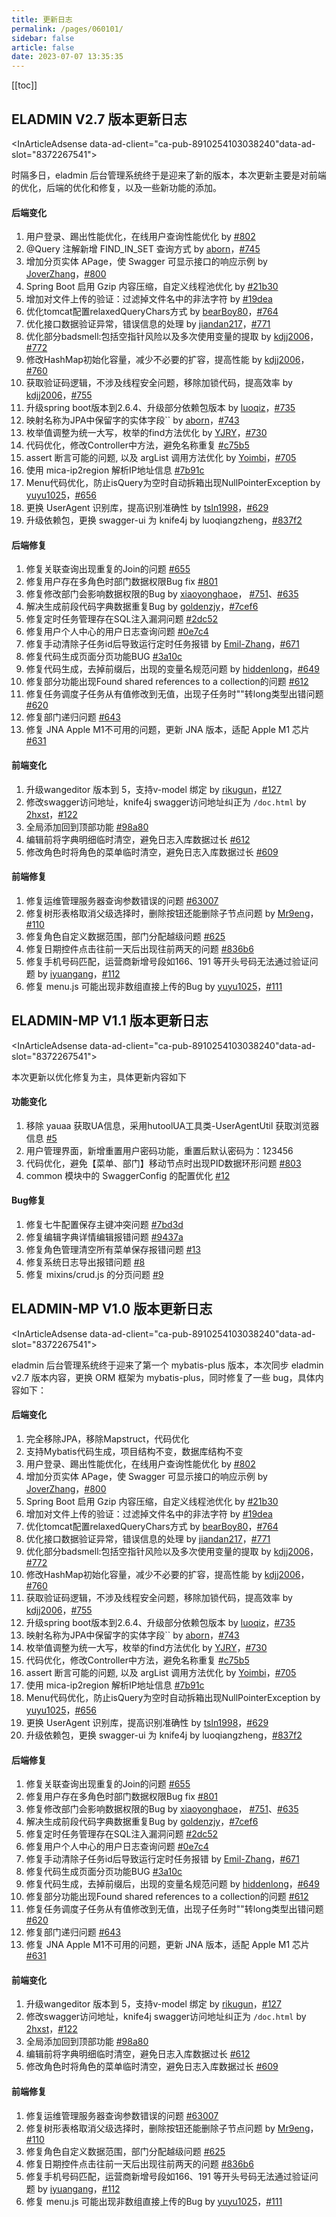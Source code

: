 ```yaml
---
title: 更新日志
permalink: /pages/060101/
sidebar: false
article: false
date: 2023-07-07 13:35:35
---
```

[[toc]]

## ELADMIN V2.7 版本更新日志

<InArticleAdsense data-ad-client="ca-pub-8910254103038240"data-ad-slot="8372267541"></InArticleAdsense>

时隔多日，eladmin 后台管理系统终于是迎来了新的版本，本次更新主要是对前端的优化，后端的优化和修复，以及一些新功能的添加。

#### 后端变化

1. 用户登录、踢出性能优化，在线用户查询性能优化 by [#802](https://github.com/elunez/eladmin/issues/802)
2. @Query 注解新增 FIND_IN_SET 查询方式 by [aborn](https://github.com/aborn)，[#745](https://github.com/elunez/eladmin/pull/745)
3. 增加分页实体 APage，使 Swagger 可显示接口的响应示例 by [JoverZhang](https://github.com/JoverZhang)，[#800](https://github.com/elunez/eladmin/pull/800)
4. Spring Boot 启用 Gzip 内容压缩，自定义线程池优化 by [#21b30](https://github.com/elunez/eladmin/commit/21b30b1bb856f7021f280ad741ed49a5dd91ca1e)
5. 增加对文件上传的验证：过滤掉文件名中的非法字符 by [#19dea](https://github.com/elunez/eladmin/commit/19dea052371d4b3fe90650fa3f49d7bf0cff31a8)
6. 优化tomcat配置relaxedQueryChars方式 by [bearBoy80](https://github.com/bearBoy80)，[#764](https://github.com/elunez/eladmin/pull/764)
7. 优化接口数据验证异常，错误信息的处理 by [jiandan217](https://github.com/jiandan217)，[#771](https://github.com/elunez/eladmin/pull/771)
8. 优化部分badsmell:包括空指针风险以及多次使用变量的提取 by [kdjj2006](https://github.com/kdjj2006)，[#772](https://github.com/elunez/eladmin/pull/772)
9. 修改HashMap初始化容量，减少不必要的扩容，提高性能 by [kdjj2006](https://github.com/kdjj2006)，[#760](https://github.com/elunez/eladmin/pull/760)
10. 获取验证码逻辑，不涉及线程安全问题，移除加锁代码，提高效率 by [kdjj2006](https://github.com/kdjj2006)，[#755](https://github.com/elunez/eladmin/pull/755)
11. 升级spring boot版本到2.6.4、升级部分依赖包版本 by [luoqiz](https://github.com/luoqiz)，[#735](https://github.com/elunez/eladmin/pull/735)
12. 映射名称为JPA中保留字的实体字段`` by [aborn](https://github.com/aborn)，[#743](https://github.com/elunez/eladmin/pull/743)
13. 枚举值调整为统一大写，枚举的find方法优化 by [YJRY](https://github.com/YJRY)，[#730](https://github.com/elunez/eladmin/pull/730)
14. 代码优化，修改Controller中方法，避免名称重复 [#c75b5](https://github.com/elunez/eladmin/commit/c75b52e15bd1f7e3c989ed79ab6520d0ecbacb8c)
15. assert 断言可能的问题, 以及 argList 调用方法优化 by [Yoimbi](https://github.com/chong-chonga)，[#705](https://github.com/elunez/eladmin/pull/705)
16. 使用 mica-ip2region 解析IP地址信息 [#7b91c](https://github.com/elunez/eladmin/commit/7b91c4405c4de9f680521d0e2db31521bddff852)
17. Menu代码优化，防止isQuery为空时自动拆箱出现NullPointerException by [yuyu1025](https://github.com/yuyu1025)，[#656](https://github.com/elunez/eladmin/pull/656)
18. 更换 UserAgent 识别库，提高识别准确性 by [tsln1998](https://github.com/tsln1998)，[#629](https://github.com/elunez/eladmin/issues/629)
19. 升级依赖包，更换 swagger-ui 为 knife4j by luoqiangzheng，[#837f2](https://github.com/elunez/eladmin/commit/837f23080b0cb1d2f055229e040b355fab53e3e5)

#### 后端修复

1. 修复关联查询出现重复的Join的问题 [#655](https://github.com/elunez/eladmin/issues/655)
2. 修复用户存在多角色时部门数据权限Bug fix  [#801](https://github.com/elunez/eladmin/issues/801)
3. 修复修改部门会影响数据权限的Bug by [xiaoyonghaoe](https://github.com/xiaoyonghaoe)， [#751](https://github.com/elunez/eladmin/pull/751)、[#635](https://github.com/elunez/eladmin/issues/635)
4. 解决生成前段代码字典数据重复Bug by [goldenzjy](https://github.com/goldenzjy)，[#7cef6](https://github.com/elunez/eladmin/commit/7cef6f8bf289f89e4e9dd2e52046085266c05727)
5. 修复定时任务管理存在SQL注入漏洞问题  [#2dc52](https://github.com/elunez/eladmin/commit/2dc528a103a1601511579e3b1b756a7aaa29665b)
6. 修复用户个人中心的用户日志查询问题  [#0e7c4](https://github.com/elunez/eladmin/commit/0e7c4fcbff403829e22a4b7e52f41bdb4ddbf207)
7. 修复手动清除子任务id后导致运行定时任务报错 by [Emil-Zhang](https://github.com/Emil-Zhang)，[#671](https://github.com/elunez/eladmin/pull/671)
8. 修复代码生成页面分页功能BUG [#3a10c](https://github.com/elunez/eladmin/commit/3a10c1166280c5e733318735c28916d6ba2a9d1c)
9. 修复代码生成，去掉前缀后，出现的变量名规范问题 by [hiddenlong](https://github.com/hiddenlong)，[#649](https://github.com/elunez/eladmin/issues/649)
10. 修复部分功能出现Found shared references to a collection的问题 [#612](https://github.com/elunez/eladmin/issues/612)
11. 修复任务调度子任务从有值修改到无值，出现子任务时""转long类型出错问题 [#620](https://github.com/elunez/eladmin/issues/620)
12. 修复部门递归问题 [#643](https://github.com/elunez/eladmin/issues/643)
13. 修复 JNA Apple M1不可用的问题，更新 JNA 版本，适配 Apple M1 芯片 [#631](https://github.com/elunez/eladmin/pull/631)

#### 前端变化

1. 升级wangeditor 版本到 5，支持v-model 绑定 by [rikugun](https://github.com/rikugun)，[#127](https://github.com/elunez/eladmin-web/pull/127)
2. 修改swagger访问地址，knife4j swagger访问地址纠正为 `/doc.html` by [2hxst](https://github.com/2hxst)，[#122](https://github.com/elunez/eladmin-web/pull/122)
3. 全局添加回到顶部功能 [#98a80](https://github.com/elunez/eladmin-web/commit/98a8001a245a780b5802f22c727e165d51a94c23)
4. 编辑前将字典明细临时清空，避免日志入库数据过长 [#612](https://github.com/elunez/eladmin/issues/612)
5. 修改角色时将角色的菜单临时清空，避免日志入库数据过长 [#609](https://github.com/elunez/eladmin/issues/609)

#### 前端修复

1. 修复运维管理服务器查询参数错误的问题 [#63007](https://github.com/elunez/eladmin-web/commit/63007a02147970ed04a4c15b58f91d30efa311b6)
2. 修复树形表格取消父级选择时，删除按钮还能删除子节点问题 by [Mr9eng](https://github.com/Mr9eng)，[#110](https://github.com/elunez/eladmin-web/pull/110)
3. 修复角色自定义数据范围，部门分配越级问题 [#625](https://github.com/elunez/eladmin/issues/625)
4. 修复日期控件点击往前一天后出现往前两天的问题 [#836b6](https://github.com/elunez/eladmin-web/commit/836b65dd6accbbbfd302d7f08a3f5047138070da)
5. 修复手机号码匹配，运营商新增号段如166、191 等开头号码无法通过验证问题  by [iyuangang](https://github.com/iyuangang)，[#112](https://github.com/elunez/eladmin-web/pull/112)
6. 修复 menu.js 可能出现非数组直接上传的Bug by [yuyu1025](https://github.com/yuyu1025)，[#111](https://github.com/elunez/eladmin-web/pull/111)

## ELADMIN-MP V1.1 版本更新日志

<InArticleAdsense data-ad-client="ca-pub-8910254103038240"data-ad-slot="8372267541"></InArticleAdsense>

本次更新以优化修复为主，具体更新内容如下

#### 功能变化
1. 移除 yauaa 获取UA信息，采用hutoolUA工具类-UserAgentUtil 获取浏览器信息 [#5](https://github.com/elunez/eladmin-mp/issues/5)
2. 用户管理界面，新增重置用户密码功能，重置后默认密码为：123456
3. 代码优化，避免【菜单、部门】移动节点时出现PID数据环形问题 [#803](https://github.com/elunez/eladmin/issues/803)
4. common 模块中的 SwaggerConfig 的配置优化 [#12](https://github.com/elunez/eladmin-mp/issues/12)

#### Bug修复

1. 修复七牛配置保存主键冲突问题 [#7bd3d](https://github.com/elunez/eladmin-mp/commit/7bd3d774b5ea86f1d33462f7efb17808b5fe6dbb)
2. 修复编辑字典详情编辑报错问题 [#9437a](https://github.com/elunez/eladmin-mp/commit/9437a9e18622d81a9efd39b4ab45c40d44622c84)
3. 修复角色管理清空所有菜单保存报错问题  [#13](https://github.com/elunez/eladmin-mp/issues/13)
4. 修复系统日志导出报错问题 [#8](https://github.com/elunez/eladmin-mp/issues/8)
5. 修复 mixins/crud.js 的分页问题 [#9](https://github.com/elunez/eladmin-mp/issues/9)

## ELADMIN-MP V1.0 版本更新日志

<InArticleAdsense data-ad-client="ca-pub-8910254103038240"data-ad-slot="8372267541"></InArticleAdsense>

eladmin 后台管理系统终于迎来了第一个 mybatis-plus 版本，本次同步 eladmin v2.7 版本内容，更换 ORM 框架为 mybatis-plus，同时修复了一些 bug，具体内容如下：

#### 后端变化

1. 完全移除JPA，移除Mapstruct，代码优化
2. 支持Mybatis代码生成，项目结构不变，数据库结构不变
3. 用户登录、踢出性能优化，在线用户查询性能优化 by [#802](https://github.com/elunez/eladmin/issues/802)
4. 增加分页实体 APage，使 Swagger 可显示接口的响应示例 by [JoverZhang](https://github.com/JoverZhang)，[#800](https://github.com/elunez/eladmin/pull/800)
5. Spring Boot 启用 Gzip 内容压缩，自定义线程池优化 by [#21b30](https://github.com/elunez/eladmin/commit/21b30b1bb856f7021f280ad741ed49a5dd91ca1e)
6. 增加对文件上传的验证：过滤掉文件名中的非法字符 by [#19dea](https://github.com/elunez/eladmin/commit/19dea052371d4b3fe90650fa3f49d7bf0cff31a8)
7. 优化tomcat配置relaxedQueryChars方式 by [bearBoy80](https://github.com/bearBoy80)，[#764](https://github.com/elunez/eladmin/pull/764)
8. 优化接口数据验证异常，错误信息的处理 by [jiandan217](https://github.com/jiandan217)，[#771](https://github.com/elunez/eladmin/pull/771)
9. 优化部分badsmell:包括空指针风险以及多次使用变量的提取 by [kdjj2006](https://github.com/kdjj2006)，[#772](https://github.com/elunez/eladmin/pull/772)
10. 修改HashMap初始化容量，减少不必要的扩容，提高性能 by [kdjj2006](https://github.com/kdjj2006)，[#760](https://github.com/elunez/eladmin/pull/760)
11. 获取验证码逻辑，不涉及线程安全问题，移除加锁代码，提高效率 by [kdjj2006](https://github.com/kdjj2006)，[#755](https://github.com/elunez/eladmin/pull/755)
12. 升级spring boot版本到2.6.4、升级部分依赖包版本 by [luoqiz](https://github.com/luoqiz)，[#735](https://github.com/elunez/eladmin/pull/735)
13. 映射名称为JPA中保留字的实体字段`` by [aborn](https://github.com/aborn)，[#743](https://github.com/elunez/eladmin/pull/743)
14. 枚举值调整为统一大写，枚举的find方法优化 by [YJRY](https://github.com/YJRY)，[#730](https://github.com/elunez/eladmin/pull/730)
15. 代码优化，修改Controller中方法，避免名称重复 [#c75b5](https://github.com/elunez/eladmin/commit/c75b52e15bd1f7e3c989ed79ab6520d0ecbacb8c)
16. assert 断言可能的问题, 以及 argList 调用方法优化 by [Yoimbi](https://github.com/chong-chonga)，[#705](https://github.com/elunez/eladmin/pull/705)
17. 使用 mica-ip2region 解析IP地址信息 [#7b91c](https://github.com/elunez/eladmin/commit/7b91c4405c4de9f680521d0e2db31521bddff852)
18. Menu代码优化，防止isQuery为空时自动拆箱出现NullPointerException by [yuyu1025](https://github.com/yuyu1025)，[#656](https://github.com/elunez/eladmin/pull/656)
19. 更换 UserAgent 识别库，提高识别准确性 by [tsln1998](https://github.com/tsln1998)，[#629](https://github.com/elunez/eladmin/issues/629)
20. 升级依赖包，更换 swagger-ui 为 knife4j by luoqiangzheng，[#837f2](https://github.com/elunez/eladmin/commit/837f23080b0cb1d2f055229e040b355fab53e3e5)

#### 后端修复

1. 修复关联查询出现重复的Join的问题 [#655](https://github.com/elunez/eladmin/issues/655)
2. 修复用户存在多角色时部门数据权限Bug fix  [#801](https://github.com/elunez/eladmin/issues/801)
3. 修复修改部门会影响数据权限的Bug by [xiaoyonghaoe](https://github.com/xiaoyonghaoe)， [#751](https://github.com/elunez/eladmin/pull/751)、[#635](https://github.com/elunez/eladmin/issues/635)
4. 解决生成前段代码字典数据重复Bug by [goldenzjy](https://github.com/goldenzjy)，[#7cef6](https://github.com/elunez/eladmin/commit/7cef6f8bf289f89e4e9dd2e52046085266c05727)
5. 修复定时任务管理存在SQL注入漏洞问题  [#2dc52](https://github.com/elunez/eladmin/commit/2dc528a103a1601511579e3b1b756a7aaa29665b)
6. 修复用户个人中心的用户日志查询问题  [#0e7c4](https://github.com/elunez/eladmin/commit/0e7c4fcbff403829e22a4b7e52f41bdb4ddbf207)
7. 修复手动清除子任务id后导致运行定时任务报错 by [Emil-Zhang](https://github.com/Emil-Zhang)，[#671](https://github.com/elunez/eladmin/pull/671)
8. 修复代码生成页面分页功能BUG [#3a10c](https://github.com/elunez/eladmin/commit/3a10c1166280c5e733318735c28916d6ba2a9d1c)
9. 修复代码生成，去掉前缀后，出现的变量名规范问题 by [hiddenlong](https://github.com/hiddenlong)，[#649](https://github.com/elunez/eladmin/issues/649)
10. 修复部分功能出现Found shared references to a collection的问题 [#612](https://github.com/elunez/eladmin/issues/612)
11. 修复任务调度子任务从有值修改到无值，出现子任务时""转long类型出错问题 [#620](https://github.com/elunez/eladmin/issues/620)
12. 修复部门递归问题 [#643](https://github.com/elunez/eladmin/issues/643)
13. 修复 JNA Apple M1不可用的问题，更新 JNA 版本，适配 Apple M1 芯片 [#631](https://github.com/elunez/eladmin/pull/631)

#### 前端变化

1. 升级wangeditor 版本到 5，支持v-model 绑定 by [rikugun](https://github.com/rikugun)，[#127](https://github.com/elunez/eladmin-web/pull/127)
2. 修改swagger访问地址，knife4j swagger访问地址纠正为 `/doc.html` by [2hxst](https://github.com/2hxst)，[#122](https://github.com/elunez/eladmin-web/pull/122)
3. 全局添加回到顶部功能 [#98a80](https://github.com/elunez/eladmin-web/commit/98a8001a245a780b5802f22c727e165d51a94c23)
4. 编辑前将字典明细临时清空，避免日志入库数据过长 [#612](https://github.com/elunez/eladmin/issues/612)
5. 修改角色时将角色的菜单临时清空，避免日志入库数据过长 [#609](https://github.com/elunez/eladmin/issues/609)

#### 前端修复

1. 修复运维管理服务器查询参数错误的问题 [#63007](https://github.com/elunez/eladmin-web/commit/63007a02147970ed04a4c15b58f91d30efa311b6)
2. 修复树形表格取消父级选择时，删除按钮还能删除子节点问题 by [Mr9eng](https://github.com/Mr9eng)，[#110](https://github.com/elunez/eladmin-web/pull/110)
3. 修复角色自定义数据范围，部门分配越级问题 [#625](https://github.com/elunez/eladmin/issues/625)
4. 修复日期控件点击往前一天后出现往前两天的问题 [#836b6](https://github.com/elunez/eladmin-web/commit/836b65dd6accbbbfd302d7f08a3f5047138070da)
5. 修复手机号码匹配，运营商新增号段如166、191 等开头号码无法通过验证问题  by [iyuangang](https://github.com/iyuangang)，[#112](https://github.com/elunez/eladmin-web/pull/112)
6. 修复 menu.js 可能出现非数组直接上传的Bug by [yuyu1025](https://github.com/yuyu1025)，[#111](https://github.com/elunez/eladmin-web/pull/111)

<Vssue :title="$title" />
